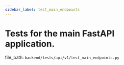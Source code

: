 ```yaml
---
sidebar_label: test_main_endpoints
---
```


# Tests for the main FastAPI application.

  file_path: `backend/tests/api/v1/test_main_endpoints.py`
